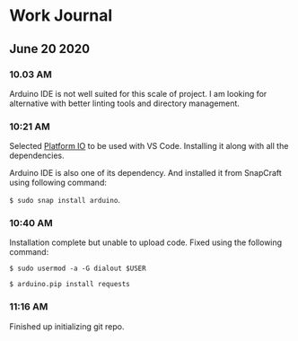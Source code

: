 # Work Journal

## June 20 2020

### 10.03 AM

Arduino IDE is not well suited for this scale of project. I am looking for alternative with better linting tools and directory management.

### 10:21 AM

Selected [Platform IO](https://platformio.org/) to be used with VS Code. Installing it along with all the dependencies.

Arduino IDE is also one of its dependency. And installed it from SnapCraft using following command:

`$ sudo snap install arduino`.

### 10:40 AM

Installation complete but unable to upload code. Fixed using the following command:

`$ sudo usermod -a -G dialout $USER`

`$ arduino.pip install requests`

### 11:16 AM

Finished up initializing git repo.
